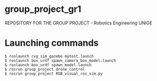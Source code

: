 # group_project_gr1
REPOSITORY FOR THE GROUP PROJECT - Robotics Engineering UNIGE

# Launching commands

```
$ roslaunch cvg_sim_gazebo mytest.launch
$ roslaunch box_urdf spawn_camera_box_model.launch 
$ roslaunch box_urdf spawn_model.launch
$ rosrun group_project drone_control
$ rosrun group_project RGB_visual_ros_sim.py 
```
